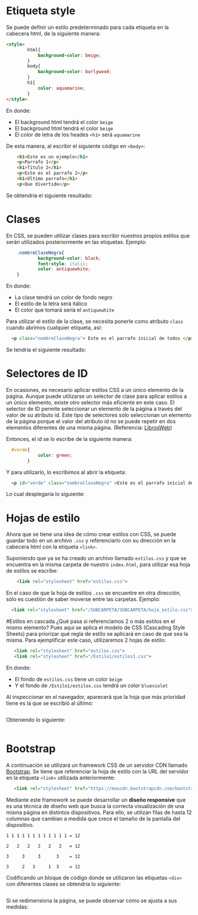 # Etiqueta style

Se puede definir un estilo predeterminado para cada etiqueta en la cabecera html, de la siguiente manera:
```html
<style>
        html{
            background-color: beige;
        }
        body{
            background-color: burlywood;
        }
        h1{
            color: aquamarine;
        }
</style>
```
En donde:
- El background html tendrá el color `beige`
- El background html tendrá el color `beige`
- El color de letra de los heades `<h1>` será `aquamarine`

De esta manera, al escribir el siguiente código en `<body>`:

```html
    <h1>Este es un ejemplo</h1>
    <p>Parrafo 1</p>
    <h1>Titulo 2</h1>
    <p>Este es el parrafo 2</p>
    <h1>Ultimo parrafo</h1>
    <p>Que divertido</p>
```
Se obtendría el siguiente resultado:
![]()

# Clases 
En CSS, se pueden utilizar clases para escribir nuestros propios estilos que serán utilizados posteriormente en las etiquetas. Ejemplo:

```css
    .nombreClaseNegra{
            background-color: black;
            font-style: italic;
            color: antiquewhite;
    }
```
En donde:
- La clase tendrá un color de fondo negro
- El estilo de la letra será itálico
- El color que tomará sería el `antiquewhite`

Para utilizar el estilo de la clase, se necesita ponerle como atributo `class` cuando abrimos cualquier etiqueta, así:

```html
  <p class="nombreClaseNegra"> Este es el parrafo inicial de todos </p>
```
Se tendría el siguiente resultado:
![]()

# Selectores de ID

En ocasiones, es necesario aplicar estilos CSS a un único elemento de la página. Aunque puede utilizarse un selector de clase para aplicar estilos a un único elemento, existe otro selector más eficiente en este caso.
El selector de ID permite seleccionar un elemento de la página a través del valor de su atributo id. Este tipo de selectores sólo seleccionan un elemento de la página porque el valor del atributo id no se puede repetir en dos elementos diferentes de una misma página. (Referencia: [LibrosWeb](https://librosweb.es/libro/css/capitulo_2/selectores_basicos.html))

Entonces, el id se lo escribe de la siguiente manera:
```css
  #verde{
            color: green;
        }
```
Y para utilizarlo, lo escribimos al abrir la etiqueta:
```html
  <p id="verde" class="nombreClaseNegra" >Este es el parrafo inicial de todos</p>
```
Lo cual desplegaría lo siguiente:
![]()

# Hojas de estilo

Ahora que se tiene una idea de cómo crear estilos con CSS, se puede guardar todo en un archivo `.css` y referenciarlo con su dirección en la cabecera html con la etiqueta `<link>`.

Suponiendo que ya se ha creado un archivo llamado `estilos.css` y que se encuentra en la misma carpeta de nuestro `index.html`, para utilizar esa hoja de estilos se escribe:

```html
    <link rel="stylesheet" href="estilos.css">
```

En el caso de que la hoja de estilos `.css` se encuentre en otra dirección, sólo es cuestión de saber moverse entre las carpetas. Ejemplo:

  ```html
    <link rel="stylesheet" href="/SUBCARPETA/SUBCARPETA/hoja_estilo.css">
  ```
#Estilos en cascada
¿Qué pasa si referenciamos 2 o más estilos en el mismo elemento? Pues aquí se aplica el modelo de CSS (Cascading Style Sheets) para priorizar qué regla de estilo se aplicará en caso de que sea la misma. Para ejemplificar este caso, utilizaremos 2 hojas de estilo:

 ```html
    <link rel="stylesheet" href="estilos.css">
    <link rel="stylesheet" href="/Estilo1/estilos1.css">
  ```
En donde:
- El fondo de `estilos.css` tiene un color `beige`
- Y el fondo de `/Estilo1/estilos.css` tendrá un color `blueviolet`

Al inspeccionar en el navegador, aparecerá que la hoja que más prioridad tiene es la que se escribió al último:

![]()

Obteniendo lo siguiente:

![]()

# Bootstrap

A continuación se utilizará un framework CSS de un servidor CDN llamado [Bootstrap](http://getbootstrap.com/css/). Se tiene que referenciar la hoja de estilo con la URL del servidor en la etiqueta `<link>` utilizada anteriormente:

 ```html
    <link rel="stylesheet" href="https://maxcdn.bootstrapcdn.com/bootstrap/3.3.7/css/bootstrap.min.css" integrity="sha384BVYiiSIFeK1dGmJRAkycuHAHRg32OmUcww7on3RYdg4Va+PmSTsz/K68vbdEjh4u" crossorigin="anonymous">
  ```
Mediante este framework se puede desarrollar un **diseño responsive** que es una técnica de diseño web que busca la correcta visualización de una misma página en distintos dispositivos. Para ello, se utilizan filas de hasta 12 columnas que cambian a medida que crece el tamaño de la pantalla del dispositivo.

```
1 1 1 1 1 1 1 1 1 1 1 1 = 12
    
2   2   2   2   2   2   = 12
        
3     3     3      3    = 12
        
3     2   3     1  3    = 12
```

Codificando un bloque de código donde se utilizaron las etiquetas `<div>` con diferentes clases se obtendría lo siguiente:

![]()

Si se redimensiona la página, se puede observar cómo se ajusta a sus medidas:

![]()
